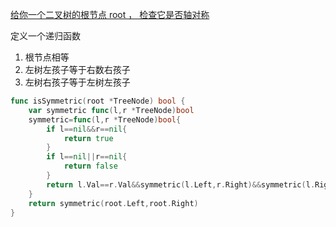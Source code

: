 [给你一个二叉树的根节点 root ， 检查它是否轴对称](https://leetcode.cn/problems/symmetric-tree/description/?envType=study-plan-v2&envId=top-100-liked#Popover19-toggle:~:text=%E7%BB%99%E4%BD%A0%E4%B8%80%E4%B8%AA%E4%BA%8C%E5%8F%89%E6%A0%91%E7%9A%84%E6%A0%B9%E8%8A%82%E7%82%B9%20root%20%EF%BC%8C%20%E6%A3%80%E6%9F%A5%E5%AE%83%E6%98%AF%E5%90%A6%E8%BD%B4%E5%AF%B9%E7%A7%B0)

定义一个递归函数
1. 根节点相等
2. 左树左孩子等于右数右孩子
3. 左树右孩子等于左树左孩子
```go
func isSymmetric(root *TreeNode) bool {
    var symmetric func(l,r *TreeNode)bool
    symmetric=func(l,r *TreeNode)bool{
        if l==nil&&r==nil{
            return true
        }
        if l==nil||r==nil{
            return false
        }
        return l.Val==r.Val&&symmetric(l.Left,r.Right)&&symmetric(l.Right,r.Left)
    }
    return symmetric(root.Left,root.Right)
}
```